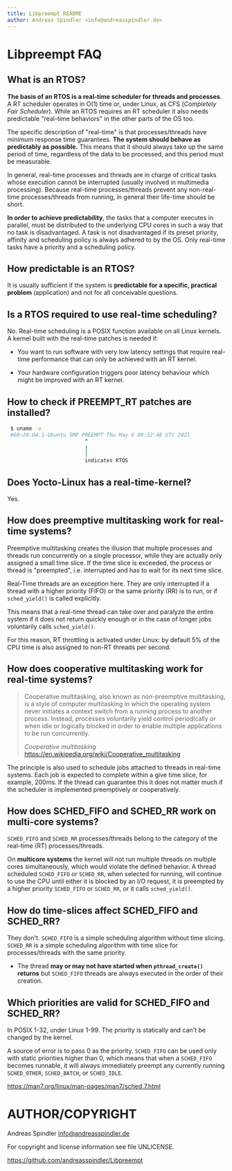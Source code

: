 ```yaml
---
title: Libpreempt README
author: Andreas Spindler <info@andreasspindler.de>
---
```


# Libpreempt FAQ

## What is an RTOS?

**The basis of an RTOS is a real-time scheduler for threads and processes**. A
RT scheduler operates in O(1) time or, under Linux, as CFS (*Completely Fair
Scheduler*). While an RTOS requires an RT scheduler it also needs predictable
"real-time behaviors" in the other parts of the OS too.

The specific description of "real-time" is that processes/threads have minimum
response time guarantees. **The system should behave as predictably as
possible.** This means that it should always take up the same period of time,
regardless of the data to be processed, and this period must be measurable.

In general, real-time processes and threads are in charge of critical tasks
whose execution cannot be interrupted (usually involved in multimedia
processing). Because real-time processes/threads prevent any non-real-time
processes/threads from running, in general their life-time should be short.

**In order to achieve predictability**, the tasks that a computer executes in
parallel, must be distributed to the underlying CPU cores in such a way that no
task is disadvantaged. A task is not disadvantaged if its preset priority,
affinity and scheduling policy is always adhered to by the OS. Only real-time
tasks have a priority and a scheduling policy.

## How predictable is an RTOS?

It is usually sufficient if the system is **predictable for a specific,
practical problem** (application) and not for all conceivable questions.

## Is a RTOS required to use real-time scheduling?

No. Real-time scheduling is a POSIX function available on all Linux kernels. A
kernel built with the real-time patches is needed if:

- You want to run software with very low latency settings that require real-time
  performance that can only be achieved with an RT kernel.

- Your hardware configuration triggers poor latency behaviour which might be
  improved with an RT kernel.
  
## How to check if PREEMPT_RT patches are installed?

``` sh
 $ uname -v
 #60~20.04.1-Ubuntu SMP PREEMPT Thu May 6 09:52:46 UTC 2021
                         ^
                         |
                         |
                         indicates RTOS
```

## Does Yocto-Linux has a real-time-kernel?

Yes.

## How does preemptive multitasking work for real-time systems?

Preemptive multitasking creates the illusion that multiple processes and threads
run concurrently on a single processor, while they are actually only assigned a
small time slice. If the time slice is exceeded, the process or thread is
"preempted", i.e. interrupted and has to wait for its next time slice.

Real-Time threads are an exception here. They are only interrupted if a thread
with a higher priority (FIFO) or the same priority (RR) is to run, or if
`sched_yield()` is called explicitly.

This means that a real-time thread can take over and paralyze the entire system
if it does not return quickly enough or in the case of longer jobs voluntarily
calls `sched_yield()`.

For this reason, RT throttling is activated under Linux: by default 5% of the
CPU time is also assigned to non-RT threads per second.

## How does cooperative multitasking work for real-time systems?

> Cooperative multitasking, also known as non-preemptive multitasking, is a
> style of computer multitasking in which the operating system never initiates a
> context switch from a running process to another process. Instead, processes
> voluntarily yield control periodically or when idle or logically blocked in
> order to enable multiple applications to be run concurrently.
>
> *Cooperative multitasking*
> https://en.wikipedia.org/wiki/Cooperative_multitasking

The principle is also used to schedule jobs attached to threads in real-time
systems. Each job is expected to complete within a give time slice, for example,
200ms. If the thread can guarantee this it does not matter much if the scheduler
is implemented preemptively or cooperatively.

## How does SCHED_FIFO and SCHED_RR work on multi-core systems?

`SCHED_FIFO` and `SCHED_RR` processes/threads belong to the category of the
real-time (RT) processes/threads.

On **multicore systems** the kernel will not run multiple threads on multiple
cores simultaneously, which would violate the defined behavior. A thread
scheduled `SCHED_FIFO` or `SCHED_RR`, when selected for running, will continue
to use the CPU until either it is blocked by an I/O request, it is preempted by
a higher priority `SCHED_FIFO` or `SCHED_RR`, or it calls `sched_yield()`.

## How do time-slices affect SCHED_FIFO and SCHED_RR?

They don't. `SCHED_FIFO` is a simple scheduling algorithm without time slicing.
`SCHED_RR` is a simple scheduling algorithm with time slice for
processes/threads with the same priority.

- The thread **may or may not have started when `pthread_create()` returns** but
  `SCHED_FIFO` threads are always executed in the order of their creation.

## Which priorities are valid for SCHED_FIFO and SCHED_RR?

In POSIX 1-32, under Linux 1-99.  The priority is statically and can't be
changed by the kernel.

A source of error is to pass 0 as the priority. `SCHED_FIFO` can be used only
with static priorities higher than 0, which means that when a `SCHED_FIFO`
becomes runnable, it will always immediately preempt any currently running
`SCHED_OTHER`, `SCHED_BATCH`, or `SCHED_IDLE`.

https://man7.org/linux/man-pages/man7/sched.7.html

# AUTHOR/COPYRIGHT

Andreas Spindler <info@andreasspindler.de>

For copyright and license information see file UNLICENSE.

https://github.com/andreasspindler/Libpreempt

<!--
Local Variables:
fill-column: 80
indent-tabs-mode: nil
markdown-enable-math: t
End:
-->
